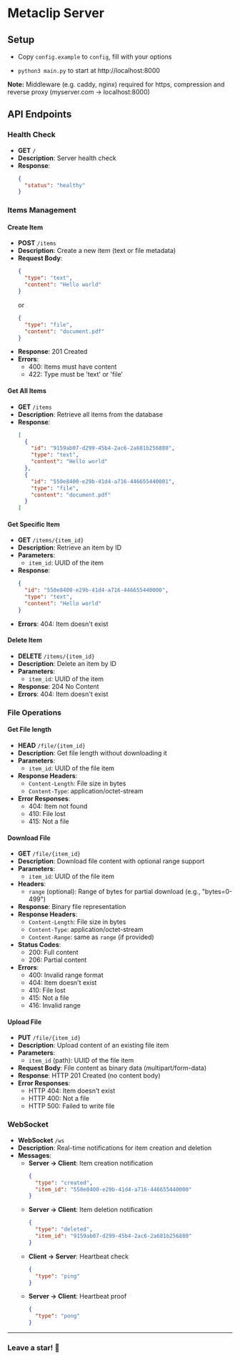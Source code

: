 # Metaclip Server

## Setup
- Copy `config.example` to `config`, fill with your options
  
- `python3 main.py` to start at http://localhost:8000

**Note:**  Middleware (e.g. caddy, nginx) required for https, compression and reverse proxy (myserver.com -> localhost:8000)


## API Endpoints

### Health Check
- **GET** `/`
- **Description**: Server health check
- **Response**: 
  ```json
  {
    "status": "healthy"
  }
  ```

### Items Management

#### Create Item
- **POST** `/items`
- **Description**: Create a new item (text or file metadata)
- **Request Body**:
  ```json
  {
    "type": "text",
    "content": "Hello world"
  }
  ```
  or
  ```json
  {
    "type": "file",
    "content": "document.pdf"
  }
  ```
- **Response**: 201 Created
- **Errors**:
  - 400: Items must have content
  - 422: Type must be 'text' or 'file'

#### Get All Items
- **GET** `/items`
- **Description**: Retrieve all items from the database
- **Response**: 
  ```json
  [
    {
      "id": "9159ab07-d299-45b4-2ac6-2a681b256880",
      "type": "text",
      "content": "Hello world"
    },
    {
      "id": "550e8400-e29b-41d4-a716-446655440001",
      "type": "file",
      "content": "document.pdf"
    }
  ]
  ```

#### Get Specific Item
- **GET** `/items/{item_id}`
- **Description**: Retrieve an item by ID
- **Parameters**:
  - `item_id`: UUID of the item
- **Response**: 
  ```json
  {
    "id": "550e8400-e29b-41d4-a716-446655440000",
    "type": "text",
    "content": "Hello world"
  }
  ```
- **Errors**: 404: Item doesn't exist 

#### Delete Item
- **DELETE** `/items/{item_id}`
- **Description**: Delete an item by ID
- **Parameters**:
  - `item_id`: UUID of the item
- **Response**: 204 No Content
- **Errors**: 404: Item doesn't exist

### File Operations

#### Get File length
- **HEAD** `/file/{item_id}`
- **Description**: Get file length without downloading it
- **Parameters**:
  - `item_id`: UUID of the file item
- **Response Headers**:
  - `Content-Length`: File size in bytes
  - `Content-Type`: application/octet-stream
- **Error Responses**:
  - 404: Item not found
  - 410: File lost
  - 415: Not a file

#### Download File
- **GET** `/file/{item_id}`
- **Description**: Download file content with optional range support
- **Parameters**:
  - `item_id`: UUID of the file item
- **Headers**:
  - `range` (optional): Range of bytes for partial download (e.g., "bytes=0-499")
- **Response**: Binary file representation
- **Response Headers**:
  - `Content-Length`: File size in bytes
  - `Content-Type`: application/octet-stream
  - `Content-Range`: same as `range` (if provided)
- **Status Codes**:
  - 200: Full content
  - 206: Partial content
- **Errors**:
  - 400: Invalid range format
  - 404: Item doesn't exist
  - 410: File lost
  - 415: Not a file
  - 416: Invalid range
  
#### Upload File
- **PUT** `/file/{item_id}`
- **Description**: Upload content of an existing file item
- **Parameters**:
  - `item_id` (path): UUID of the file item
- **Request Body**: File content as binary data (multipart/form-data)
- **Response**: HTTP 201 Created (no content body)
- **Error Responses**:
  - HTTP 404: Item doesn't exist
  - HTTP 400: Not a file
  - HTTP 500: Failed to write file

### WebSocket

- **WebSocket** `/ws`
- **Description**: Real-time notifications for item creation and deletion
- **Messages**:
  - **Server → Client**: Item creation notification
    ```json
    {
      "type": "created",
      "item_id": "550e8400-e29b-41d4-a716-446655440000"
    }
    ```
  - **Server → Client**: Item deletion notification
    ```json
    {
      "type": "deleted",
      "item_id": "9159ab07-d299-45b4-2ac6-2a681b256880"
    }
    ```
  - **Client → Server**: Heartbeat check
    ```json
    {
      "type": "ping"
    }
    ```
  - **Server → Client**: Heartbeat proof
    ```json
    {
      "type": "pong"
    }
    ```

---
### Leave a star! 🩵